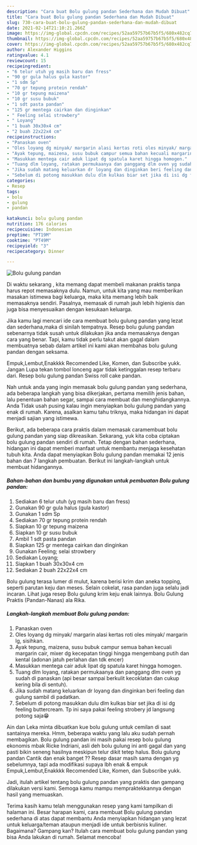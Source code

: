 ```yaml
---
description: "Cara buat Bolu gulung pandan Sederhana dan Mudah Dibuat"
title: "Cara buat Bolu gulung pandan Sederhana dan Mudah Dibuat"
slug: 730-cara-buat-bolu-gulung-pandan-sederhana-dan-mudah-dibuat
date: 2021-02-14T21:10:21.266Z
image: https://img-global.cpcdn.com/recipes/52aa59757b67b5f5/680x482cq70/bolu-gulung-pandan-foto-resep-utama.jpg
thumbnail: https://img-global.cpcdn.com/recipes/52aa59757b67b5f5/680x482cq70/bolu-gulung-pandan-foto-resep-utama.jpg
cover: https://img-global.cpcdn.com/recipes/52aa59757b67b5f5/680x482cq70/bolu-gulung-pandan-foto-resep-utama.jpg
author: Alexander Higgins
ratingvalue: 4.1
reviewcount: 15
recipeingredient:
- "6 telur utuh yg masih baru dan fress"
- "90 gr gula halus gula kastor"
- "1 sdm Sp"
- "70 gr tepung protein rendah"
- "10 gr tepung maizena"
- "10 gr susu bubuk"
- "1 sdt pasta pandan"
- "125 gr mentega cairkan dan dinginkan"
- " Feeling selai strowbery"
- " Loyang"
- "1 buah 30x30x4 cm"
- "2 buah 22x22x4 cm"
recipeinstructions:
- "Panaskan oven"
- "Oles loyang dg minyak/ margarin alasi kertas roti oles minyak/ margarin lg, sisihkan."
- "Ayak tepung, maizena, susu bubuk campur semua bahan kecuali margarin cair, mixer dg kecepatan tinggi hingga mengembang putih dan kental (adonan jatuh perlahan dan tdk encer)"
- "Masukkan mentega cair aduk lipat dg spatula karet hingga homogen."
- "Tuang dlm loyang, ratakan permukaanya dan panggang dlm oven yg sudah di panaskan (api besar sampai berkulit kecoklatan dan cukup kering bila di sentuh)."
- "Jika sudah matang keluarkan dr loyang dan dinginkan beri feeling dan gulung sambil di padatkan."
- "Sebelum di potong masukkan dulu dlm kulkas biar set jika di isi dg feeling buttercream. Tp ini saya pakai feeling strobery jd langsung potong saja😁"
categories:
- Resep
tags:
- bolu
- gulung
- pandan

katakunci: bolu gulung pandan 
nutrition: 176 calories
recipecuisine: Indonesian
preptime: "PT19M"
cooktime: "PT49M"
recipeyield: "3"
recipecategory: Dinner

---
```



![Bolu gulung pandan](https://img-global.cpcdn.com/recipes/52aa59757b67b5f5/680x482cq70/bolu-gulung-pandan-foto-resep-utama.jpg)

Di waktu  sekarang , kita memang dapat membeli makanan praktis tanpa harus repot memasaknya dulu. Namun, untuk kita yang mau memberikan masakan istimewa bagi keluarga, maka kita memang lebih baik memasaknya sendiri. Pasalnya, memasak di rumah jauh lebih higienis dan juga bisa menyesuaikan dengan kesukaan keluarga.

Jika kamu lagi mencari ide cara membuat bolu gulung pandan yang lezat dan sederhana,maka di sinilah tempatnya. Resep bolu gulung pandan  sebenarnya tidak susah untuk dilakukan jika anda memasaknya dengan cara yang benar. Tapi, kamu tidak perlu takut akan gagal dalam membuatnya 
sebab dalam artikel ini kami akan membahas bolu gulung pandan dengan seksama.  

Empuk,Lembut,Enakkkk Recomended Like, Komen, dan Subscribe yukk. Jangan Lupa tekan tombol lonceng agar tidak ketinggalan resep terbaru dari. Resep bolu gulung pandan Swiss roll cake pandan.

Nah untuk anda yang ingin memasak bolu gulung pandan yang sederhana, ada beberapa langkah yang bisa dikerjakan, pertama memilih jenis bahan, lalu penentuan bahan segar, sampai cara membuat dan menghidangkannya. Anda Tidak usah pusing kalau ingin menyiapkan bolu gulung pandan yang enak di rumah. Karena, asalkan kamu  tahu triknya, maka hidangan ini dapat menjadi sajian yang istimewa.

Berikut, ada beberapa cara praktis  dalam memasak caramembuat bolu gulung pandan yang siap dikreasikan. Sekarang, yuk kita coba ciptakan bolu gulung pandan sendiri di rumah. Tetap dengan bahan sederhana, hidangan ini dapat memberi manfaat untuk membantu menjaga kesehatan tubuh kita. Anda dapat menyiapkan Bolu gulung pandan memakai 12 jenis bahan dan 7 langkah pembuatan. Berikut ini langkah-langkah untuk membuat hidangannya.

<!--inarticleads1-->

##### Bahan-bahan dan bumbu yang digunakan untuk pembuatan Bolu gulung pandan:

1. Sediakan 6 telur utuh (yg masih baru dan fress)
1. Gunakan 90 gr gula halus (gula kastor)
1. Gunakan 1 sdm Sp
1. Sediakan 70 gr tepung protein rendah
1. Siapkan 10 gr tepung maizena
1. Siapkan 10 gr susu bubuk
1. Ambil 1 sdt pasta pandan
1. Siapkan 125 gr mentega cairkan dan dinginkan
1. Gunakan  Feeling; selai strowbery
1. Sediakan  Loyang;
1. Siapkan 1 buah 30x30x4 cm
1. Sediakan 2 buah 22x22x4 cm


Bolu gulung terasa lumer di mulut, karena berisi krim dan aneka topping, seperti parutan keju dan meses. Selain cokelat, rasa pandan juga selalu jadi incaran. Lihat juga resep Bolu gulung krim keju enak lainnya. Bolu Gulung Praktis (Pandan-Nanas) ala Rika. 

<!--inarticleads2-->

##### Langkah-langkah membuat Bolu gulung pandan:

1. Panaskan oven
1. Oles loyang dg minyak/ margarin alasi kertas roti oles minyak/ margarin lg, sisihkan.
1. Ayak tepung, maizena, susu bubuk campur semua bahan kecuali margarin cair, mixer dg kecepatan tinggi hingga mengembang putih dan kental (adonan jatuh perlahan dan tdk encer)
1. Masukkan mentega cair aduk lipat dg spatula karet hingga homogen.
1. Tuang dlm loyang, ratakan permukaanya dan panggang dlm oven yg sudah di panaskan (api besar sampai berkulit kecoklatan dan cukup kering bila di sentuh).
1. Jika sudah matang keluarkan dr loyang dan dinginkan beri feeling dan gulung sambil di padatkan.
1. Sebelum di potong masukkan dulu dlm kulkas biar set jika di isi dg feeling buttercream. Tp ini saya pakai feeling strobery jd langsung potong saja😁


Ain dan Leka minta dibuatkan kue bolu gulung untuk cemilan di saat santainya mereka. Hmm, beberapa waktu yang lalu aku sudah pernah membagikan. Bolu gulung pandan ini masih pakai resep bolu gulung ekonomis mbak Ricke Indriani, asli deh bolu gulung ini anti gagal dan yang pasti bikin seneng hasilnya meskipun telur dikit tetep halus. Bolu gulung pandan Cantik dan enak banget ?? Resep dasar masih sama dengan yg sebelumnya, tapi ada modifikasi supaya lbh enak &amp; empuk  Empuk,Lembut,Enakkkk Recomended Like, Komen, dan Subscribe yukk. 

Jadi, itulah artikel tentang  bolu gulung pandan  yang praktis dan gampang dilakukan versi kami. Semoga kamu mampu mempraktekkannya dengan hasil yang memuaskan. 

Terima kasih kamu telah menggunakan resep yang kami tampilkan di halaman ini. Besar harapan kami, cara membuat  Bolu gulung pandan sederhana di atas dapat membantu Anda menyiapkan hidangan yang lezat untuk keluarga/teman ataupun menjadi ide untuk berbisnis kuliner. Bagaimana? Gampang kan? Itulah cara membuat bolu gulung pandan yang bisa Anda lakukan di rumah. Selamat mencoba!

